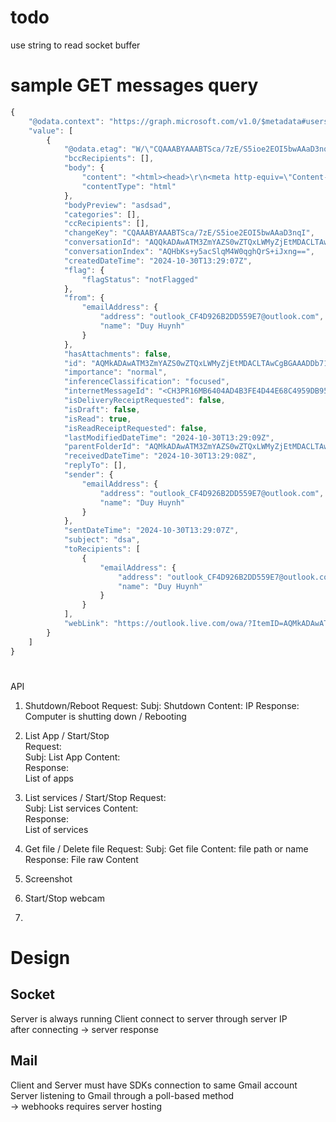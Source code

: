 # todo

use string to read socket buffer 

# sample GET messages query 

```js
{
    "@odata.context": "https://graph.microsoft.com/v1.0/$metadata#users('outlook_CF4D926B2DD559E7%40outlook.com')/messages",
    "value": [
        {
            "@odata.etag": "W/\"CQAAABYAAABTSca/7zE/S5ioe2EOI5bwAAaD3nqI\"",
            "bccRecipients": [],
            "body": {
                "content": "<html><head>\r\n<meta http-equiv=\"Content-Type\" content=\"text/html; charset=utf-8\"><style type=\"text/css\" style=\"display:none\">\r\n<!--\r\np\r\n\t{margin-top:0;\r\n\tmargin-bottom:0}\r\n-->\r\n</style></head><body dir=\"ltr\"><div class=\"elementToProof\" style=\"font-family:Aptos,Aptos_EmbeddedFont,Aptos_MSFontService,Calibri,Helvetica,sans-serif; font-size:12pt; color:rgb(0,0,0)\">asdsad</div></body></html>",
                "contentType": "html"
            },
            "bodyPreview": "asdsad",
            "categories": [],
            "ccRecipients": [],
            "changeKey": "CQAAABYAAABTSca/7zE/S5ioe2EOI5bwAAaD3nqI",
            "conversationId": "AQQkADAwATM3ZmYAZS0wZTQxLWMyZjEtMDACLTAwCgAQAOWnEpajOFtKoIUK0voicZ4=",
            "conversationIndex": "AQHbKs+y5acSlqM4W0qghQrS+iJxng==",
            "createdDateTime": "2024-10-30T13:29:07Z",
            "flag": {
                "flagStatus": "notFlagged"
            },
            "from": {
                "emailAddress": {
                    "address": "outlook_CF4D926B2DD559E7@outlook.com",
                    "name": "Duy Huynh"
                }
            },
            "hasAttachments": false,
            "id": "AQMkADAwATM3ZmYAZS0wZTQxLWMyZjEtMDACLTAwCgBGAAADDb71hPR08EuaBlxUX-mb1QcAU0nGv_8xP0uYqHthDiOW8AAAAgEJAAAAU0nGv_8xP0uYqHthDiOW8AAGg9BgvAAAAA==",
            "importance": "normal",
            "inferenceClassification": "focused",
            "internetMessageId": "<CH3PR16MB6404AD4B3FE4D44E68C4959DB9542@CH3PR16MB6404.namprd16.prod.outlook.com>",
            "isDeliveryReceiptRequested": false,
            "isDraft": false,
            "isRead": true,
            "isReadReceiptRequested": false,
            "lastModifiedDateTime": "2024-10-30T13:29:09Z",
            "parentFolderId": "AQMkADAwATM3ZmYAZS0wZTQxLWMyZjEtMDACLTAwCgAuAAADDb71hPR08EuaBlxUX-mb1QEAU0nGv_8xP0uYqHthDiOW8AAAAgEJAAAA",
            "receivedDateTime": "2024-10-30T13:29:08Z",
            "replyTo": [],
            "sender": {
                "emailAddress": {
                    "address": "outlook_CF4D926B2DD559E7@outlook.com",
                    "name": "Duy Huynh"
                }
            },
            "sentDateTime": "2024-10-30T13:29:07Z",
            "subject": "dsa",
            "toRecipients": [
                {
                    "emailAddress": {
                        "address": "outlook_CF4D926B2DD559E7@outlook.com",
                        "name": "Duy Huynh"
                    }
                }
            ],
            "webLink": "https://outlook.live.com/owa/?ItemID=AQMkADAwATM3ZmYAZS0wZTQxLWMyZjEtMDACLTAwCgBGAAADDb71hPR08EuaBlxUX%2Fmb1QcAU0nGv%2B8xP0uYqHthDiOW8AAAAgEJAAAAU0nGv%2B8xP0uYqHthDiOW8AAGg9BgvAAAAA%3D%3D&exvsurl=1&viewmodel=ReadMessageItem"
        }
    ]
}
```

#  

API  
1. Shutdown/Reboot 
Request:
    Subj: Shutdown 
    Content: IP 
Response:  
    Computer is shutting down / Rebooting
 
2. List App / Start/Stop   
Request:  
  Subj: List App 
  Content:   
Response:  
  List of apps  

3. List services / Start/Stop 
Request:  
  Subj: List services 
  Content:  
Response:  
  List of services 

4. Get file / Delete file 
Request: 
  Subj: Get file 
  Content: file path or name  
Response: 
  File raw Content 

5. Screenshot  
6. Start/Stop webcam 
7. 

 
# Design 
## Socket  
Server is always running
Client connect to server through server IP  
after connecting -> server response  

## Mail  
Client and Server must have SDKs connection to same Gmail account  
Server listening to Gmail through a poll-based method  
-> webhooks requires server hosting 









